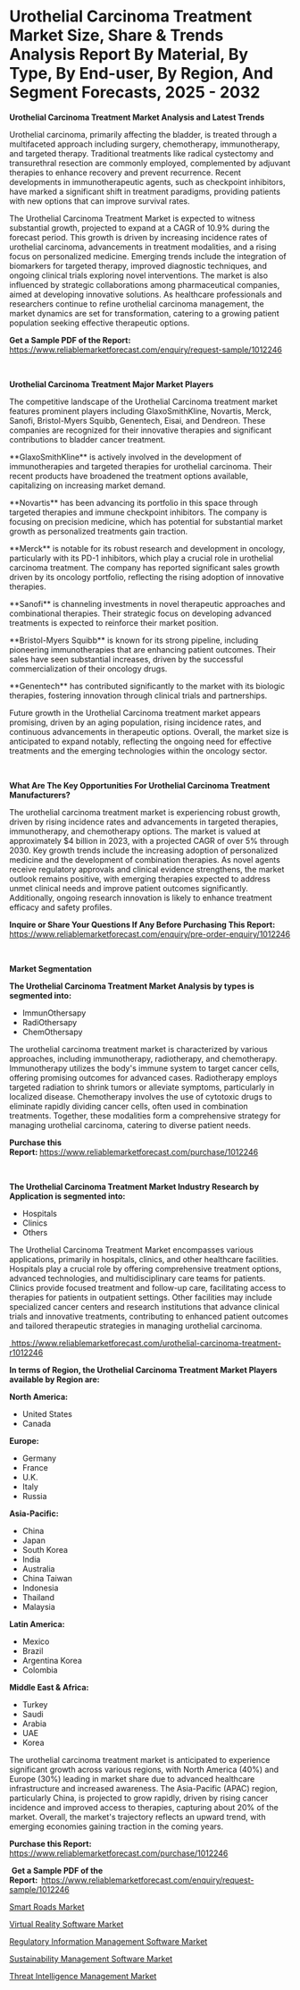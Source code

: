 <p><h1>Urothelial Carcinoma Treatment Market Size, Share & Trends Analysis Report By Material, By Type, By End-user, By Region, And Segment Forecasts, 2025 - 2032</h1></p><p><strong>Urothelial Carcinoma Treatment Market Analysis and Latest Trends</strong></p>
<p><p>Urothelial carcinoma, primarily affecting the bladder, is treated through a multifaceted approach including surgery, chemotherapy, immunotherapy, and targeted therapy. Traditional treatments like radical cystectomy and transurethral resection are commonly employed, complemented by adjuvant therapies to enhance recovery and prevent recurrence. Recent developments in immunotherapeutic agents, such as checkpoint inhibitors, have marked a significant shift in treatment paradigms, providing patients with new options that can improve survival rates.</p><p>The Urothelial Carcinoma Treatment Market is expected to witness substantial growth, projected to expand at a CAGR of 10.9% during the forecast period. This growth is driven by increasing incidence rates of urothelial carcinoma, advancements in treatment modalities, and a rising focus on personalized medicine. Emerging trends include the integration of biomarkers for targeted therapy, improved diagnostic techniques, and ongoing clinical trials exploring novel interventions. The market is also influenced by strategic collaborations among pharmaceutical companies, aimed at developing innovative solutions. As healthcare professionals and researchers continue to refine urothelial carcinoma management, the market dynamics are set for transformation, catering to a growing patient population seeking effective therapeutic options.</p></p>
<p><strong>Get a Sample PDF of the Report:&nbsp;</strong> <a href="https://www.reliablemarketforecast.com/enquiry/request-sample/1012246?utm_campaign=1097&utm_medium=2&utm_source=Github&utm_content=ia&utm_term=05032025&utm_id=urothelial-carcinoma-treatment">https://www.reliablemarketforecast.com/enquiry/request-sample/1012246</a></p>
<p>&nbsp;</p>
<p><strong>Urothelial Carcinoma Treatment Major Market Players</strong></p>
<p><p>The competitive landscape of the Urothelial Carcinoma treatment market features prominent players including GlaxoSmithKline, Novartis, Merck, Sanofi, Bristol-Myers Squibb, Genentech, Eisai, and Dendreon. These companies are recognized for their innovative therapies and significant contributions to bladder cancer treatment.</p><p>**GlaxoSmithKline** is actively involved in the development of immunotherapies and targeted therapies for urothelial carcinoma. Their recent products have broadened the treatment options available, capitalizing on increasing market demand. </p><p>**Novartis** has been advancing its portfolio in this space through targeted therapies and immune checkpoint inhibitors. The company is focusing on precision medicine, which has potential for substantial market growth as personalized treatments gain traction.</p><p>**Merck** is notable for its robust research and development in oncology, particularly with its PD-1 inhibitors, which play a crucial role in urothelial carcinoma treatment. The company has reported significant sales growth driven by its oncology portfolio, reflecting the rising adoption of innovative therapies.</p><p>**Sanofi** is channeling investments in novel therapeutic approaches and combinational therapies. Their strategic focus on developing advanced treatments is expected to reinforce their market position.</p><p>**Bristol-Myers Squibb** is known for its strong pipeline, including pioneering immunotherapies that are enhancing patient outcomes. Their sales have seen substantial increases, driven by the successful commercialization of their oncology drugs.</p><p>**Genentech** has contributed significantly to the market with its biologic therapies, fostering innovation through clinical trials and partnerships.</p><p>Future growth in the Urothelial Carcinoma treatment market appears promising, driven by an aging population, rising incidence rates, and continuous advancements in therapeutic options. Overall, the market size is anticipated to expand notably, reflecting the ongoing need for effective treatments and the emerging technologies within the oncology sector.</p></p>
<p>&nbsp;</p>
<p><strong>What Are The Key Opportunities For Urothelial Carcinoma Treatment Manufacturers?</strong></p>
<p><p>The urothelial carcinoma treatment market is experiencing robust growth, driven by rising incidence rates and advancements in targeted therapies, immunotherapy, and chemotherapy options. The market is valued at approximately $4 billion in 2023, with a projected CAGR of over 5% through 2030. Key growth trends include the increasing adoption of personalized medicine and the development of combination therapies. As novel agents receive regulatory approvals and clinical evidence strengthens, the market outlook remains positive, with emerging therapies expected to address unmet clinical needs and improve patient outcomes significantly. Additionally, ongoing research innovation is likely to enhance treatment efficacy and safety profiles.</p></p>
<p><strong>Inquire or Share Your Questions If Any Before Purchasing This Report:</strong> <a href="https://www.reliablemarketforecast.com/enquiry/pre-order-enquiry/1012246?utm_campaign=1097&utm_medium=2&utm_source=Github&utm_content=ia&utm_term=05032025&utm_id=urothelial-carcinoma-treatment">https://www.reliablemarketforecast.com/enquiry/pre-order-enquiry/1012246</a></p>
<p>&nbsp;</p>
<p><strong>Market Segmentation</strong></p>
<p><strong>The Urothelial Carcinoma Treatment Market Analysis by types is segmented into:</strong></p>
<p><ul><li>ImmunOthersapy</li><li>RadiOthersapy</li><li>ChemOthersapy</li></ul></p>
<p><p>The urothelial carcinoma treatment market is characterized by various approaches, including immunotherapy, radiotherapy, and chemotherapy. Immunotherapy utilizes the body's immune system to target cancer cells, offering promising outcomes for advanced cases. Radiotherapy employs targeted radiation to shrink tumors or alleviate symptoms, particularly in localized disease. Chemotherapy involves the use of cytotoxic drugs to eliminate rapidly dividing cancer cells, often used in combination treatments. Together, these modalities form a comprehensive strategy for managing urothelial carcinoma, catering to diverse patient needs.</p></p>
<p><strong>Purchase this Report:&nbsp;</strong><a href="https://www.reliablemarketforecast.com/purchase/1012246?utm_campaign=1097&utm_medium=2&utm_source=Github&utm_content=ia&utm_term=05032025&utm_id=urothelial-carcinoma-treatment">https://www.reliablemarketforecast.com/purchase/1012246</a></p>
<p>&nbsp;</p>
<p><strong>The Urothelial Carcinoma Treatment Market Industry Research by Application is segmented into:</strong></p>
<p><ul><li>Hospitals</li><li>Clinics</li><li>Others</li></ul></p>
<p><p>The Urothelial Carcinoma Treatment Market encompasses various applications, primarily in hospitals, clinics, and other healthcare facilities. Hospitals play a crucial role by offering comprehensive treatment options, advanced technologies, and multidisciplinary care teams for patients. Clinics provide focused treatment and follow-up care, facilitating access to therapies for patients in outpatient settings. Other facilities may include specialized cancer centers and research institutions that advance clinical trials and innovative treatments, contributing to enhanced patient outcomes and tailored therapeutic strategies in managing urothelial carcinoma.</p></p>
<p><a href="https://www.reliablemarketforecast.com/urothelial-carcinoma-treatment-r1012246?utm_campaign=1097&utm_medium=2&utm_source=Github&utm_content=ia&utm_term=05032025&utm_id=urothelial-carcinoma-treatment">&nbsp;https://www.reliablemarketforecast.com/urothelial-carcinoma-treatment-r1012246</a></p>
<p><strong>In terms of Region, the Urothelial Carcinoma Treatment Market Players available by Region are:</strong></p>
<p>
    <p> <strong> North America: </strong>
        <ul>
            <li>United States</li>
            <li>Canada</li>
        </ul>
        </p> 
    <p> <strong> Europe: </strong>
        <ul>
            <li>Germany</li>
            <li>France</li>
            <li>U.K.</li>
            <li>Italy</li>
            <li>Russia</li>
        </ul>
        </p> 
    <p> <strong> Asia-Pacific: </strong>
        <ul>
            <li>China</li>
            <li>Japan</li>
            <li>South Korea</li>
            <li>India</li>
            <li>Australia</li>
            <li>China Taiwan</li>
            <li>Indonesia</li>
            <li>Thailand</li>
            <li>Malaysia</li>
        </ul>
        </p> 
    <p> <strong> Latin America: </strong>
        <ul>
            <li>Mexico</li>
            <li>Brazil</li>
            <li>Argentina Korea</li>
            <li>Colombia</li>
        </ul>
        </p> 
    <p> <strong> Middle East & Africa: </strong>
        <ul>
            <li>Turkey</li>
            <li>Saudi</li>
            <li>Arabia</li>
            <li>UAE</li>
            <li>Korea</li>
        </ul>
    </p>
    </p>
<p><p>The urothelial carcinoma treatment market is anticipated to experience significant growth across various regions, with North America (40%) and Europe (30%) leading in market share due to advanced healthcare infrastructure and increased awareness. The Asia-Pacific (APAC) region, particularly China, is projected to grow rapidly, driven by rising cancer incidence and improved access to therapies, capturing about 20% of the market. Overall, the market's trajectory reflects an upward trend, with emerging economies gaining traction in the coming years.</p></p>
<p><strong>Purchase this Report: </strong><a href="https://www.reliablemarketforecast.com/purchase/1012246?utm_campaign=1097&utm_medium=2&utm_source=Github&utm_content=ia&utm_term=05032025&utm_id=urothelial-carcinoma-treatment">https://www.reliablemarketforecast.com/purchase/1012246</a></p>
<p>&nbsp;<strong>Get a Sample PDF of the Report:&nbsp;&nbsp;</strong><a href="https://www.reliablemarketforecast.com/enquiry/request-sample/1012246?utm_campaign=1097&utm_medium=2&utm_source=Github&utm_content=ia&utm_term=05032025&utm_id=urothelial-carcinoma-treatment">https://www.reliablemarketforecast.com/enquiry/request-sample/1012246</a></p>
<p><strong></strong></p>
<p><p><a href="https://github.com/aslinalirey9/Market-Research-Report-List-1/blob/main/smart-roads-market.md?utm_campaign=1097&utm_medium=2&utm_source=Github&utm_content=ia&utm_term=05032025&utm_id=urothelial-carcinoma-treatment">Smart Roads Market</a></p><p><a href="https://github.com/oshodikurc/Market-Research-Report-List-1/blob/main/virtual-reality-software-market.md?utm_campaign=1097&utm_medium=2&utm_source=Github&utm_content=ia&utm_term=05032025&utm_id=urothelial-carcinoma-treatment">Virtual Reality Software Market</a></p><p><a href="https://github.com/efialiurca/Market-Research-Report-List-1/blob/main/regulatory-information-management-software-market.md?utm_campaign=1097&utm_medium=2&utm_source=Github&utm_content=ia&utm_term=05032025&utm_id=urothelial-carcinoma-treatment">Regulatory Information Management Software Market</a></p><p><a href="https://github.com/ajegiobitsa/Market-Research-Report-List-1/blob/main/sustainability-management-software-market.md?utm_campaign=1097&utm_medium=2&utm_source=Github&utm_content=ia&utm_term=05032025&utm_id=urothelial-carcinoma-treatment">Sustainability Management Software Market</a></p><p><a href="https://github.com/ocambdidarhz/Market-Research-Report-List-1/blob/main/threat-intelligence-management-market.md?utm_campaign=1097&utm_medium=2&utm_source=Github&utm_content=ia&utm_term=05032025&utm_id=urothelial-carcinoma-treatment">Threat Intelligence Management Market</a></p></p>